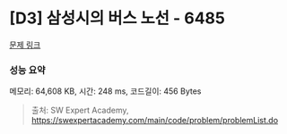 # [D3] 삼성시의 버스 노선 - 6485 

[문제 링크](https://swexpertacademy.com/main/code/problem/problemDetail.do?contestProbId=AWczm7QaACgDFAWn) 

### 성능 요약

메모리: 64,608 KB, 시간: 248 ms, 코드길이: 456 Bytes



> 출처: SW Expert Academy, https://swexpertacademy.com/main/code/problem/problemList.do